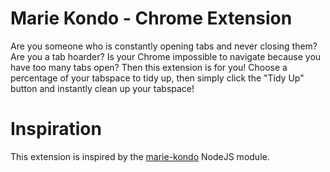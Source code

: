 # Marie Kondo - Chrome Extension

Are you someone who is constantly opening tabs and never closing them? Are you a tab hoarder? Is your Chrome impossible
to navigate because you have too many tabs open? Then this extension is for you! Choose a percentage of your tabspace to
tidy up, then simply click the "Tidy Up" button and instantly clean up your tabspace!

# Inspiration

This extension is inspired by the [marie-kondo](https://github.com/jreina/marie-kondo) NodeJS module.